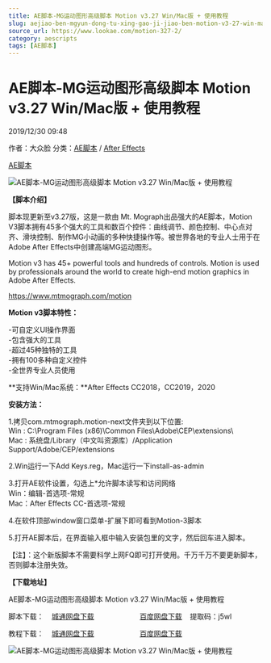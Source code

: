 ```yaml
---
title: AE脚本-MG运动图形高级脚本 Motion v3.27 Win/Mac版 + 使用教程
slug: aejiao-ben-mgyun-dong-tu-xing-gao-ji-jiao-ben-motion-v3-27-win-macban-shi-yong-jiao-cheng
source_url: https://www.lookae.com/motion-327-2/
category: aescripts
tags: [AE脚本]
---
```

# AE脚本-MG运动图形高级脚本 Motion v3.27 Win/Mac版 + 使用教程

2019/12/30 09:48

作者：大众脸
分类：[AE脚本](https://www.lookae.com/after-effects/aescripts/) / [After Effects](https://www.lookae.com/after-effects/)

[AE脚本](https://www.lookae.com/tag/ae%e8%84%9a%e6%9c%ac/)

![AE脚本-MG运动图形高级脚本 Motion v3.27 Win/Mac版 + 使用教程](https://www.lookae.com/wp-content/uploads/2019/12/Motion-3.jpg "AE脚本-MG运动图形高级脚本 Motion v3.27 Win/Mac版 + 使用教程-LookAE.com")

**【脚本介绍】**

脚本现更新至v3.27版，这是一款由 Mt. Mograph出品强大的AE脚本，Motion V3脚本拥有45多个强大的工具和数百个控件：曲线调节、颜色控制、中心点对齐、滑块控制、制作MG小动画的多种快捷操作等。被世界各地的专业人士用于在Adobe After Effects中创建高端MG运动图形。

Motion v3 has 45+ powerful tools and hundreds of controls. Motion is used by professionals around the world to create high-end motion graphics in Adobe After Effects.

https://www.mtmograph.com/motion

**Motion v3脚本特性：**

-可自定义UI操作界面  
-包含强大的工具  
-超过45种独特的工具  
-拥有100多种自定义控件  
-全世界专业人员使用

**支持Win/Mac系统：**After Effects CC2018，CC2019，2020

**安装方法：**

1.拷贝com.mtmograph.motion-next文件夹到以下位置:  
Win : C:\Program Files (x86)\Common Files\Adobe\CEP\extensions\  
Mac : 系统盘/Library（中文叫资源库）/Application Support/Adobe/CEP/extensions

2.Win运行一下Add Keys.reg，Mac运行一下install-as-admin

3.打开AE软件设置，勾选上\*允许脚本读写和访问网络  
Win：编辑-首选项-常规  
Mac：After Effects CC-首选项-常规

4.在软件顶部window窗口菜单-扩展下即可看到Motion-3脚本

5.打开AE脚本后，在界面输入框中输入安装包里的文字，然后回车进入脚本。

【注】：这个新版脚本不需要科学上网FQ即可打开使用。千万千万不要更新脚本，否则脚本注册失效。

**【下载地址】**

AE脚本-MG运动图形高级脚本 Motion v3.27 Win/Mac版 + 使用教程

脚本下载：    [城通网盘下载](https://72k.us/file/680462-440164757)                       [百度网盘下载](https://pan.baidu.com/s/1x8IIT19RTVwbTMRYmj19eg)    提取码：j5wl

教程下载：    [城通网盘下载](https://tc5.us/file/680462-415312953)                       [百度网盘下载](https://pan.baidu.com/s/1e3WgrgrEwtFV3PNDIy28zg)

![AE脚本-MG运动图形高级脚本 Motion v3.27 Win/Mac版 + 使用教程](https://img.alicdn.com/imgextra/i4/705956171/O1CN01oUP5ak1vSMhc2QyEq_!!705956171.jpg "AE脚本-MG运动图形高级脚本 Motion v3.27 Win/Mac版 + 使用教程-LookAE.com")
